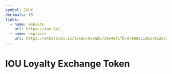```yaml
---
symbol: IOUX
decimals: 18
links:
  - name: website
    url: https://iou.io/
  - name: explorer
    url: https://etherscan.io/token/0x8aD6739649f1fbF079882C14D27862d5c2206660
---
```


# IOU Loyalty Exchange Token
